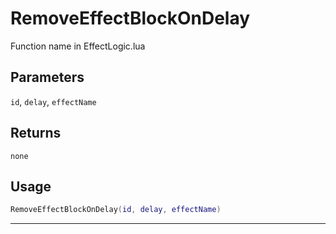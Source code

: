 # RemoveEffectBlockOnDelay
Function name in EffectLogic.lua
## Parameters
`id`, `delay`, `effectName`
## Returns
`none`
## Usage
```lua
RemoveEffectBlockOnDelay(id, delay, effectName)
```
---
